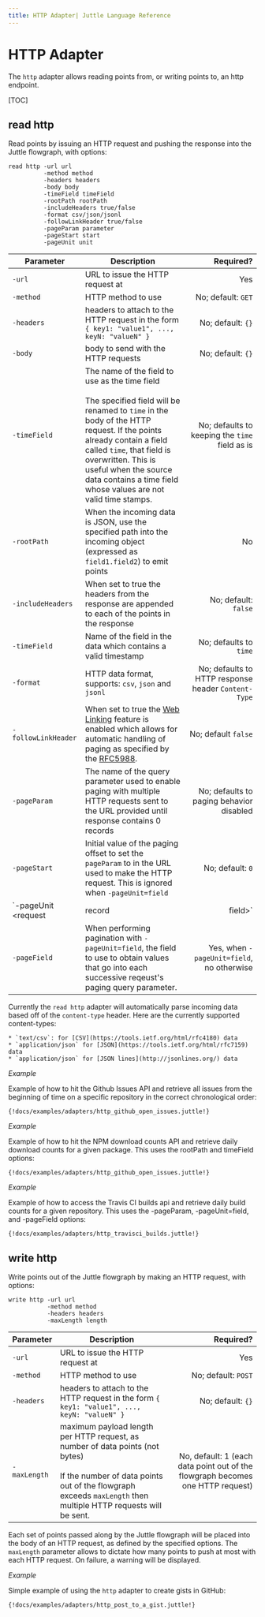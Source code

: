 ```yaml
---
title: HTTP Adapter| Juttle Language Reference
---
```


# HTTP Adapter

The `http` adapter allows reading points from, or writing points to, an http endpoint.

[TOC]

## read http

Read points by issuing an HTTP request and pushing the response into the Juttle flowgraph, with options:

```
read http -url url
          -method method
          -headers headers
          -body body
          -timeField timeField
          -rootPath rootPath
          -includeHeaders true/false
          -format csv/json/jsonl
          -followLinkHeader true/false
          -pageParam parameter
          -pageStart start
          -pageUnit unit
```

Parameter         |             Description          | Required?
----------------- | -------------------------------- | ---------:
`-url`            | URL to issue the HTTP request at | Yes
`-method`         | HTTP method to use               | No; default: `GET`
`-headers`        | headers to attach to the HTTP request in the form `{ key1: "value1", ..., keyN: "valueN" }` | No; default: `{}`
`-body`           | body to send with the HTTP requests | No; default: `{}`
`-timeField`      | The name of the field to use as the time field <br><br>The specified field will be renamed to `time` in the body of the HTTP request. If the points already contain a field called `time`, that field is overwritten. This is useful when the source data contains a time field whose values are not valid time stamps.  | No; defaults to keeping the `time` field as is
`-rootPath`       | When the incoming data is JSON, use the specified path into the incoming object (expressed as `field1.field2`) to emit points | No
`-includeHeaders` | When set to true the headers from the response are appended to each of the points in the response | No; default: `false`
`-timeField`      | Name of the field in the data which contains a valid timestamp  | No; defaults to `time`
`-format`         | HTTP data format, supports: `csv`, `json` and `jsonl` | No; defaults to HTTP response header `Content-Type`
`-followLinkHeader` |  When set to true the [Web Linking](https://tools.ietf.org/html/rfc5988) feature is enabled which allows for automatic handling of paging as specified by the [RFC5988](https://tools.ietf.org/html/rfc5988). | No; default `false`
`-pageParam`      | The name of the query parameter used to enable paging with multiple HTTP requests sent to the URL provided until response contains 0 records | No; defaults to paging behavior disabled
`-pageStart`      | Initial value of the paging offset to set the `pageParam` to in the URL used to make the HTTP request. This is ignored when `-pageUnit=field` | No; default: `0`
`-pageUnit <request|record|field>` | If set to `request`, then each successive HTTP paging request increments the paging query parameter by one. If set to `record`, then each successive request increments the paging query parameter by the number of records returned in the previous request. If set to `field`, then each successive request sets the paging query parameter to the last value of the field with name `pageField`| No; default: `request`
`-pageField`      | When performing pagination with `-pageUnit=field`, the field to use to obtain values that go into each successive reqeust's paging query parameter. | Yes, when `-pageUnit=field`, no otherwise

Currently the `read http` adapter will automatically parse incoming data based off of the `content-type` header. Here are the currently supported content-types:

    * `text/csv`: for [CSV](https://tools.ietf.org/html/rfc4180) data
    * `application/json` for [JSON](https://tools.ietf.org/html/rfc7159) data
    * `application/json` for [JSON lines](http://jsonlines.org/) data

_Example_

Example of how to hit the Github Issues API and retrieve all issues from the
beginning of time on a specific repository in the correct chronological order:

```
{!docs/examples/adapters/http_github_open_issues.juttle!}
```

_Example_

Example of how to hit the NPM download counts API and retrieve daily download
counts for a given package. This uses the rootPath and timeField options:

```
{!docs/examples/adapters/http_github_open_issues.juttle!}
```

_Example_

Example of how to access the Travis CI builds api and retrieve daily
build counts for a given repository. This uses the -pageParam,
-pageUnit=field, and -pageField options:

```
{!docs/examples/adapters/http_travisci_builds.juttle!}
```

## write http

Write points out of the Juttle flowgraph by making an HTTP request, with options:

```
write http -url url
           -method method
           -headers headers
           -maxLength length
```

Parameter    |             Description          | Required?
------------ | -------------------------------- | ---------:
`-url`       | URL to issue the HTTP request at | Yes
`-method`    | HTTP method to use               | No; default: `POST`
`-headers`   | headers to attach to the HTTP request in the form `{ key1: "value1", ..., keyN: "valueN" }` | No; default: `{}`
`-maxLength` | maximum payload length per HTTP request, as number of data points (not bytes) <br><br>If the number of data points out of the flowgraph exceeds `maxLength` then multiple HTTP requests will be sent. | No, default: 1 (each data point out of the flowgraph becomes one HTTP request)

Each set of points passed along by the Juttle flowgraph will be placed into the body of an HTTP request, as defined by the specified options. The `maxLength` parameter allows to dictate how many points to push at most with each HTTP request. On failure, a warning will be displayed.

_Example_

Simple example of using the `http` adapter to create gists in GitHub:

```
{!docs/examples/adapters/http_post_to_a_gist.juttle!}
```
